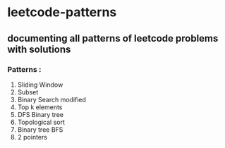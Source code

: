 # leetcode-patterns
## documenting all patterns of leetcode problems with solutions 
### Patterns :
1. Sliding Window
2. Subset
3. Binary Search modified
4. Top k elements
5. DFS Binary tree
6. Topological sort
7. Binary tree BFS
8. 2 pointers
